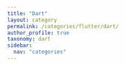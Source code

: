 ```yaml
---
title: "Dart"
layout: category
permalink: /categories/flutter/dart/
author_profile: true
taxonomy: dart
sidebar:
  nav: "categories"
---
```

